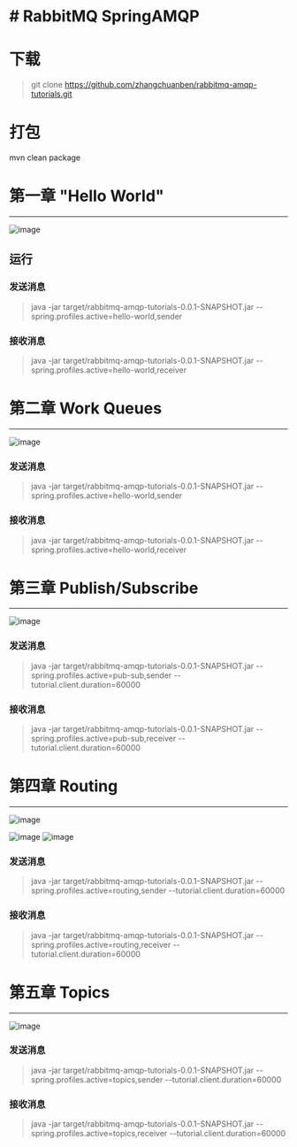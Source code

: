# # RabbitMQ SpringAMQP
# 下载
> git clone https://github.com/zhangchuanben/rabbitmq-amqp-tutorials.git
# 打包 
mvn clean package
# 第一章 "Hello World"

---
![image](http://www.rabbitmq.com/img/tutorials/python-one.png)
## 运行
### 发送消息
> java -jar target/rabbitmq-amqp-tutorials-0.0.1-SNAPSHOT.jar --spring.profiles.active=hello-world,sender

### 接收消息
> java -jar target/rabbitmq-amqp-tutorials-0.0.1-SNAPSHOT.jar --spring.profiles.active=hello-world,receiver


# 第二章 Work Queues
---

![image](http://www.rabbitmq.com/img/tutorials/python-two.png)

### 发送消息
> java -jar target/rabbitmq-amqp-tutorials-0.0.1-SNAPSHOT.jar --spring.profiles.active=hello-world,sender

### 接收消息
> java -jar target/rabbitmq-amqp-tutorials-0.0.1-SNAPSHOT.jar --spring.profiles.active=hello-world,receiver

# 第三章 Publish/Subscribe
---
![image](http://www.rabbitmq.com/img/tutorials/python-three-overall.png)

### 发送消息
> java -jar target/rabbitmq-amqp-tutorials-0.0.1-SNAPSHOT.jar --spring.profiles.active=pub-sub,sender 
    --tutorial.client.duration=60000

### 接收消息
> java -jar target/rabbitmq-amqp-tutorials-0.0.1-SNAPSHOT.jar --spring.profiles.active=pub-sub,receiver --tutorial.client.duration=60000

# 第四章 Routing
---
![image](http://www.rabbitmq.com/img/tutorials/direct-exchange.png)

![image](http://www.rabbitmq.com/img/tutorials/direct-exchange-multiple.png)
![image](http://www.rabbitmq.com/img/tutorials/python-four.png)
### 发送消息
> java -jar target/rabbitmq-amqp-tutorials-0.0.1-SNAPSHOT.jar --spring.profiles.active=routing,sender --tutorial.client.duration=60000

### 接收消息
> java -jar target/rabbitmq-amqp-tutorials-0.0.1-SNAPSHOT.jar --spring.profiles.active=routing,receiver --tutorial.client.duration=60000

# 第五章 Topics
---
![image](http://www.rabbitmq.com/img/tutorials/python-five.png)

### 发送消息
> java -jar target/rabbitmq-amqp-tutorials-0.0.1-SNAPSHOT.jar --spring.profiles.active=topics,sender 
--tutorial.client.duration=60000

### 接收消息
> java -jar target/rabbitmq-amqp-tutorials-0.0.1-SNAPSHOT.jar --spring.profiles.active=topics,receiver 
--tutorial.client.duration=60000